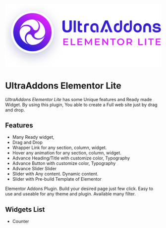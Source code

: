 ![UltraAddons Elementor Lit](https://raw.githubusercontent.com/codersaiful/ultraaddons-elementor-lite/master/assets/images/svg/full-color-logo.svg)

# UltraAddons Elementor Lite

*UltraAddons Elementor Lite* has some Unique features and Ready made Widget. By using this plugin, You able to create a Full web site just by drag and drop.

## Features

* Many Ready widget,
* Drag and Drop
* Wrapper Link for any section, column, widget.
* Hover any animation for any section, column, widget.
* Advance Heading/Title with customize color, Typography
* Advance Button with customize color, Typography
* Advance Slider Slider
* Slider with Any content. Dynamic content.
* Slider with Pre-build Template of Elementor

Elementor Addons Plugin. Build your desired page just few click. Easy to use and useable for any theme and plugin. Available many filter.

## Widgets List
* Counter
